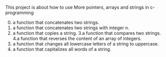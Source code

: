 This project is about how to use More pointers, arrays and strings in c-programming
 
0. a function that concatenates two strings.
1.  a function that concatenates two strings with integer n.
2. a function that copies a string.
3.a function that compares two strings.
4.a function that reverses the content of an array of integers.
5. a function that changes all lowercase letters of a string to uppercase.
6. a function that capitalizes all words of a string.
